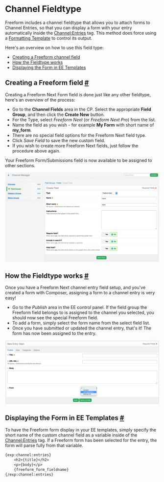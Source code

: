 # Channel Fieldtype

Freeform includes a channel fieldtype that allows you to attach forms to Channel Entries, so that you can display a form with your entry automatically inside the  [Channel:Entries](https://docs.expressionengine.com/v3/channel/channel_entries.html) tag. This method does force using a [Formatting Template](formatting-templates.md) to control its output.

Here's an overview on how to use this field type:

* [Creating a Freeform channel field](#create)
* [How the Fieldtype works](#how-works)
* [Displaying the Form in EE Templates](#examples)


## Creating a Freeform field <a href="#create" id="create" class="docs-anchor">#</a>
Creating a Freeform Next Form field is done just like any other fieldtype, here's an overview of the process:

* Go to the **Channel Fields** area in the CP. Select the appropriate **Field Group**, and then click the **Create New** button.
* For the Type, select *Freeform Next* (or *Freeform Next Pro*) from the list.
* Name the field as you wish - for example **My Form** with short name of **my_form**.
* There are no special field options for the Freeform Next field type.
* Click *Save Field* to save the new custom field.
* If you wish to create more Freeform Next fields, just follow the procedure above again.

Your Freeform Form/Submissions field is now available to be assigned to other sections.

[![Create New Fieldtype](images/cp_fieldtype-create.png)](images/cp_fieldtype-create.png)


## How the Fieldtype works <a href="#how-works" id="how-works" class="docs-anchor">#</a>
Once you have a Freeform Next channel entry field setup, and you've created a form with Composer, assigning a form to a channel entry is very easy!

* Go to the *Publish* area in the EE control panel. If the field group the Freeform field belongs to is assigned to the channel you selected, you should now see the special Freeform field.
* To add a form, simply select the form name from the select field list.
* Once you have submitted or updated the channel entry, that's it! The form has now been assigned to the entry.

[![Using Fieldtype](images/cp_fieldtype-entry.png)](images/cp_fieldtype-entry.png)


## Displaying the Form in EE Templates <a href="#examples" id="examples" class="docs-anchor">#</a>
To have the Freeform form display in your EE templates, simply specify the short name of the custom channel field as a variable inside of the [Channel:Entries](https://docs.expressionengine.com/v3/channel/channel_entries.html) tag. If a Freeform form has been selected for the entry, the form will parse fully from that variable.

	{exp:channel:entries}
		<h2>{title}</h2>
		<p>{body}</p>
		{freeform_form_fieldname}
	{/exp:channel:entries}

